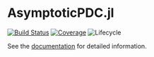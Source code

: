 # AsymptoticPDC.jl

 <!--[![Stable](https://img.shields.io/badge/docs-stable-blue.svg)](https://mapi1.github.io/Cardio.jl/stable)
 [![Dev](https://img.shields.io/badge/docs-dev-blue.svg)](https://mapi1.github.io/AsymptoticPDC.jl/dev) -->
[![Build Status](https://github.com/mapi1/AsymptoticPDC/workflows/CI_tests/badge.svg)](https://github.com/mapi1/AsymptoticPDC/actions?workflow=CI_tests) [![Coverage](https://codecov.io/gh/mapi1/AsymptoticPDC/branch/master/graph/badge.svg)](https://codecov.io/gh/mapi1/AsymptoticPDC) ![Lifecycle](https://img.shields.io/badge/lifecycle-experimental-orange.svg) 


See the [documentation](https://mapi1.github.io/AsymptoticPDC.jl/dev) for detailed information.